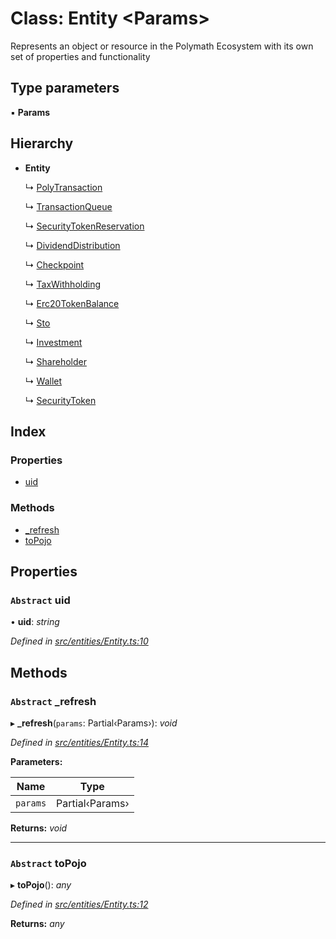# Class: Entity <**Params**>

Represents an object or resource in the Polymath Ecosystem with its own set of properties and functionality

## Type parameters

▪ **Params**

## Hierarchy

* **Entity**

  ↳ [PolyTransaction](entities.polytransaction.md)

  ↳ [TransactionQueue](entities.transactionqueue.md)

  ↳ [SecurityTokenReservation](entities.securitytokenreservation.md)

  ↳ [DividendDistribution](entities.dividenddistribution.md)

  ↳ [Checkpoint](entities.checkpoint.md)

  ↳ [TaxWithholding](entities.taxwithholding.md)

  ↳ [Erc20TokenBalance](entities.erc20tokenbalance.md)

  ↳ [Sto](entities.sto.md)

  ↳ [Investment](entities.investment.md)

  ↳ [Shareholder](entities.shareholder.md)

  ↳ [Wallet](entities.wallet.md)

  ↳ [SecurityToken](entities.securitytoken.securitytoken.md)

## Index

### Properties

* [uid](entities.entity.md#abstract-uid)

### Methods

* [_refresh](entities.entity.md#abstract-_refresh)
* [toPojo](entities.entity.md#abstract-topojo)

## Properties

### `Abstract` uid

• **uid**: *string*

*Defined in [src/entities/Entity.ts:10](https://github.com/PolymathNetwork/polymath-sdk/blob/454d285/src/entities/Entity.ts#L10)*

## Methods

### `Abstract` _refresh

▸ **_refresh**(`params`: Partial‹Params›): *void*

*Defined in [src/entities/Entity.ts:14](https://github.com/PolymathNetwork/polymath-sdk/blob/454d285/src/entities/Entity.ts#L14)*

**Parameters:**

Name | Type |
------ | ------ |
`params` | Partial‹Params› |

**Returns:** *void*

___

### `Abstract` toPojo

▸ **toPojo**(): *any*

*Defined in [src/entities/Entity.ts:12](https://github.com/PolymathNetwork/polymath-sdk/blob/454d285/src/entities/Entity.ts#L12)*

**Returns:** *any*
